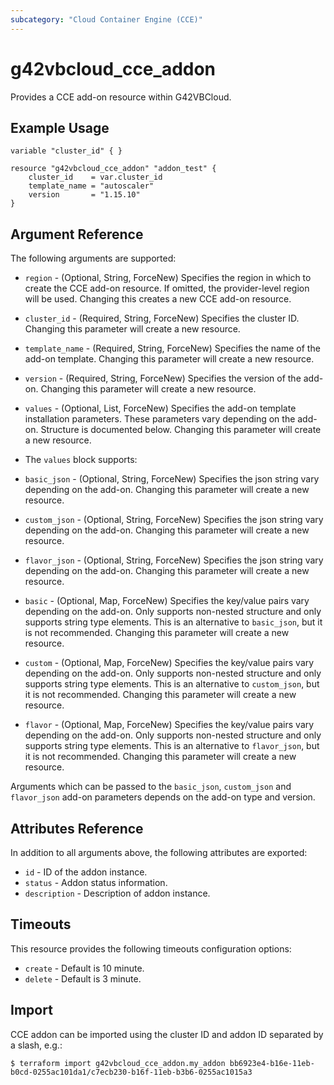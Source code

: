 ```yaml
---
subcategory: "Cloud Container Engine (CCE)"
---
```


# g42vbcloud_cce_addon

Provides a CCE add-on resource within G42VBCloud.

## Example Usage

```hcl
variable "cluster_id" { }

resource "g42vbcloud_cce_addon" "addon_test" {
    cluster_id    = var.cluster_id
    template_name = "autoscaler"
    version       = "1.15.10"
}
```

## Argument Reference

The following arguments are supported:

* `region` - (Optional, String, ForceNew) Specifies the region in which to create the CCE add-on resource.
  If omitted, the provider-level region will be used. Changing this creates a new CCE add-on resource.

* `cluster_id` - (Required, String, ForceNew) Specifies the cluster ID.
  Changing this parameter will create a new resource.

* `template_name` - (Required, String, ForceNew) Specifies the name of the add-on template.
  Changing this parameter will create a new resource.

* `version` - (Required, String, ForceNew) Specifies the version of the add-on.
  Changing this parameter will create a new resource.

* `values` - (Optional, List, ForceNew) Specifies the add-on template installation parameters.
  These parameters vary depending on the add-on. Structure is documented below.
  Changing this parameter will create a new resource.

* The `values` block supports:

* `basic_json` - (Optional, String, ForceNew) Specifies the json string vary depending on the add-on.
  Changing this parameter will create a new resource.

* `custom_json` - (Optional, String, ForceNew) Specifies the json string vary depending on the add-on.
  Changing this parameter will create a new resource.

* `flavor_json` - (Optional, String, ForceNew) Specifies the json string vary depending on the add-on.
  Changing this parameter will create a new resource.

* `basic` - (Optional, Map, ForceNew) Specifies the key/value pairs vary depending on the add-on.
  Only supports non-nested structure and only supports string type elements.
  This is an alternative to `basic_json`, but it is not recommended.
  Changing this parameter will create a new resource.

* `custom` - (Optional, Map, ForceNew) Specifies the key/value pairs vary depending on the add-on.
  Only supports non-nested structure and only supports string type elements.
  This is an alternative to `custom_json`, but it is not recommended.
  Changing this parameter will create a new resource.

* `flavor` - (Optional, Map, ForceNew) Specifies the key/value pairs vary depending on the add-on.
  Only supports non-nested structure and only supports string type elements.
  This is an alternative to `flavor_json`, but it is not recommended.
  Changing this parameter will create a new resource.

Arguments which can be passed to the `basic_json`, `custom_json` and `flavor_json` add-on parameters depends on
the add-on type and version.

## Attributes Reference

In addition to all arguments above, the following attributes are exported:

 * `id` -  ID of the addon instance.
 * `status` - Addon status information.
 * `description` - Description of addon instance.

## Timeouts

This resource provides the following timeouts configuration options:

* `create` - Default is 10 minute.
* `delete` - Default is 3 minute.

## Import

CCE addon can be imported using the cluster ID and addon ID
separated by a slash, e.g.:

```
$ terraform import g42vbcloud_cce_addon.my_addon bb6923e4-b16e-11eb-b0cd-0255ac101da1/c7ecb230-b16f-11eb-b3b6-0255ac1015a3
```
